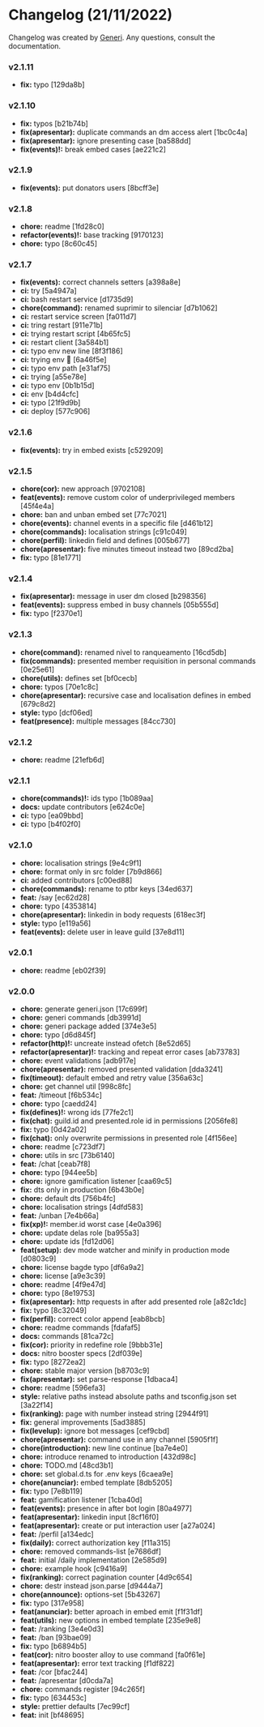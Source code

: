 # Changelog (21/11/2022)

Changelog was created by [Generi](https://github.com/Novout/generi). Any questions, consult the documentation.

### v2.1.11

* **fix:** typo [129da8b]

### v2.1.10

* **fix:** typos [b21b74b]
* **fix(apresentar):** duplicate commands an dm access alert [1bc0c4a]
* **fix(apresentar):** ignore presenting case [ba588dd]
* **fix(events)!:** break embed cases [ae221c2]

### v2.1.9

* **fix(events):** put donators users [8bcff3e]

### v2.1.8

* **chore:** readme [1fd28c0]
* **refactor(events)!:** base tracking [9170123]
* **chore:** typo [8c60c45]

### v2.1.7

* **fix(events):** correct channels setters [a398a8e]
* **ci:** try [5a4947a]
* **ci:** bash restart service [d1735d9]
* **chore(command):** renamed suprimir to silenciar [d7b1062]
* **ci:** restart service screen [fa011d7]
* **ci:** tring restart [911e71b]
* **ci:** trying restart script [4b65fc5]
* **ci:** restart client [3a584b1]
* **ci:** typo env new line [8f3f186]
* **ci:** trying env 🙏 [6a46f5e]
* **ci:** typo env path [e31af75]
* **ci:** trying [a55e78e]
* **ci:** typo env [0b1b15d]
* **ci:** env [b4d4cfc]
* **ci:** typo [21f9d9b]
* **ci:** deploy [577c906]

### v2.1.6

* **fix(events):** try in embed exists [c529209]

### v2.1.5

* **chore(cor):** new approach [9702108]
* **feat(events):** remove custom color of underprivileged members [45f4e4a]
* **chore:** ban and unban embed set [77c7021]
* **chore(events):** channel events in a specific file [d461b12]
* **chore(commands):** localisation strings [c91c049]
* **chore(perfil):** linkedin field and defines [005b677]
* **chore(apresentar):** five minutes timeout instead two [89cd2ba]
* **fix:** typo [81e1771]

### v2.1.4

* **fix(apresentar):** message in user dm closed [b298356]
* **feat(events):** suppress embed in busy channels [05b555d]
* **fix:** typo [f2370e1]

### v2.1.3

* **chore(command):** renamed nivel to ranqueamento [16cd5db]
* **fix(commands):** presented member requisition in personal commands [0e25e61]
* **chore(utils):** defines set [bf0cecb]
* **chore:** typos [70e1c8c]
* **chore(apresentar):** recursive case and localisation defines in embed [679c8d2]
* **style:** typo [dcf06ed]
* **feat(presence):** multiple messages [84cc730]

### v2.1.2

* **chore:** readme [21efb6d]

### v2.1.1

* **chore(commands)!:** ids typo [1b089aa]
* **docs:** update contributors [e624c0e]
* **ci:** typo [ea09bbd]
* **ci:** typo [b4f02f0]

### v2.1.0

* **chore:** localisation strings [9e4c9f1]
* **chore:** format only in src folder [7b9d866]
* **ci:** added contributors [c00ed88]
* **chore(commands):** rename to ptbr keys [34ed637]
* **feat:** /say [ec62d28]
* **chore:** typo [4353814]
* **chore(apresentar):** linkedin in body requests [618ec3f]
* **style:** typo [e119a56]
* **feat(events):** delete user in leave guild [37e8d11]

### v2.0.1

* **chore:** readme [eb02f39]

### v2.0.0

* **chore:** generate generi.json [17c699f]
* **chore:** generi commands [db3991d]
* **chore:** generi package added [374e3e5]
* **chore:** typo [d6d845f]
* **refactor(http)!:** uncreate instead ofetch [8e52d65]
* **refactor(apresentar)!:** tracking and repeat error cases [ab73783]
* **chore:** event validations [adb917e]
* **chore(apresentar):** removed presented validation [dda3241]
* **fix(timeout):** default embed and retry value [356a63c]
* **chore:** get channel util [998c8fc]
* **feat:** /timeout [f6b534c]
* **chore:** typo [caedd24]
* **fix(defines)!:** wrong ids [77fe2c1]
* **fix(chat):** guild.id and presented.role id in permissions [2056fe8]
* **fix:** typo [0d42a02]
* **fix(chat):** only overwrite permissions in presented role [4f156ee]
* **chore:** readme [c723df7]
* **chore:** utils in src [73b6140]
* **feat:** /chat [ceab7f8]
* **chore:** typo [944ee5b]
* **chore:** ignore gamification listener [caa69c5]
* **fix:** dts only in production [6b43b0e]
* **chore:** default dts [756b4fc]
* **chore:** localisation strings [4dfd583]
* **feat:** /unban [7e4b66a]
* **fix(xp)!:** member.id worst case [4e0a396]
* **chore:** update delas role [ba955a3]
* **chore:** update ids [fd12d06]
* **feat(setup):** dev mode watcher and minify in production mode [d0803c9]
* **chore:** license bagde typo [df6a9a2]
* **chore:** license [a9e3c39]
* **chore:** readme [4f9e47d]
* **chore:** typo [8e19753]
* **fix(apresentar):** http requests in after add presented role [a82c1dc]
* **fix:** typo [8c32049]
* **fix(perfil):** correct color append [eab8bcb]
* **chore:** readme commands [fdafaf5]
* **docs:** commands [81ca72c]
* **fix(cor):** priority in redefine role [9bbb31e]
* **docs:** nitro booster specs [2df039e]
* **fix:** typo [8272ea2]
* **chore:** stable major version [b8703c9]
* **fix(apresentar):** set parse-response [1dbaca4]
* **chore:** readme [596efa3]
* **style:** relative paths instead absolute paths and tsconfig.json set [3a22f14]
* **fix(ranking):** page with number instead string [2944f91]
* **fix:** general improvements [5ad3885]
* **fix(levelup):** ignore bot messages [cef9cbd]
* **chore(apresentar):** command use in any channel [5905f1f]
* **chore(introduction):** new line continue [ba7e4e0]
* **chore:** introduce renamed to introduction [432d98c]
* **chore:** TODO.md [48cd3b1]
* **chore:** set global.d.ts for .env keys [6caea9e]
* **chore(anunciar):** embed template [8db5205]
* **fix:** typo [7e8b119]
* **feat:** gamification listener [1cba40d]
* **feat(events):** presence in after bot login [80a4977]
* **feat(apresentar):** linkedin input [8cf16f0]
* **feat(apresentar):** create or put interaction user [a27a024]
* **feat:** /perfil [a134edc]
* **fix(daily):** correct authorization key [f11a315]
* **chore:** removed commands-list [e7686df]
* **feat:** initial /daily implementation [2e585d9]
* **chore:** example hook [c9416a9]
* **fix(ranking):** correct pagination counter [4d9c654]
* **chore:** destr instead json.parse [d9444a7]
* **chore(announce):** options-set [5b43267]
* **fix:** typo [317e958]
* **feat(anunciar):** better aproach in embed emit [f1f31df]
* **feat(utils):** new options in embed template [235e9e8]
* **feat:** /ranking [3e4e0d3]
* **feat:** /ban [93bae09]
* **fix:** typo [b6894b5]
* **feat(cor):** nitro booster alloy to use command [fa0f61e]
* **feat(apresentar):** error text tracking [f1df822]
* **feat:** /cor [bfac244]
* **feat:** /apresentar [d0cda7a]
* **chore:** commands register [94c265f]
* **fix:** typo [634453c]
* **style:** prettier defaults [7ec99cf]
* **feat:** init [bf48695]
